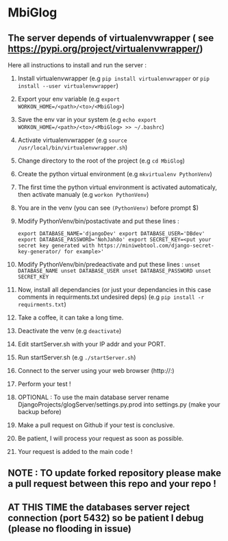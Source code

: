 # MbiGlog

## The server depends of virtualenvwrapper ( see https://pypi.org/project/virtualenvwrapper/)
 
Here all instructions to install and run the server :

1. Install virtualenvwrapper (e.g `pip install virtualenvwrapper` or `pip install --user virtualenvwrapper`)

3. Export your env variable (e.g `export WORKON_HOME=/<path>/<to>/<MbiGlog>`)

4. Save the env var in your system (e.g `echo export WORKON_HOME=/<path>/<to>/<MbiGlog> >> ~/.bashrc`)
 
5. Activate virtualenvwrapper (e.g `source /usr/local/bin/virtualenvwrapper.sh`)

5. Change directory to the root of the project (e.g `cd MbiGlog`)

6. Create the python virtual environment (e.g `mkvirtualenv PythonVenv`)

7. The first time the python virtual environment is activated automaticaly, then activate manualy (e.g `workon PythonVenv`)

8. You are in the venv (you can see `(PythonVenv)` before prompt $)

9. Modify PythonVenv/bin/postactivate and put these lines :
	
	`export DATABASE_NAME='djangoDev'
	export DATABASE_USER='DBdev'
	export DATABASE_PASSWORD='NohJah8o'
	export SECRET_KEY=<put your secret key generated with https://miniwebtool.com/django-secret-key-generator/ for example>'`

10. Modify PythonVenv/bin/predeactivate and put these lines :
	`unset DATABASE_NAME
	unset DATABASE_USER
	unset DATABASE_PASSWORD
	unset SECRET_KEY`

11. Now, install all dependancies (or just your dependancies in this case comments in requirments.txt undesired deps) (e.g `pip install -r requirments.txt`)

12. Take a coffee, it can take a long time.

13. Deactivate the venv (e.g `deactivate`)

14. Edit startServer.sh with your IP addr and your PORT.

15. Run startServer.sh (e.g `./startServer.sh`)

16. Connect to the server using your web browser (http://<IP>:<PORT>)

17. Perform your test !

18. OPTIONAL : To use the main database server rename DjangoProjects/glogServer/settings.py.prod into settings.py (make your backup before)

19. Make a pull request on Github if your test is conclusive.

20. Be patient, I will process your request as soon as possible.

21. Your request is added to the main code !

## NOTE : TO update forked repository please make a pull request between this repo and your repo !
## AT THIS TIME the databases server reject connection (port 5432) so be patient I debug (please no flooding in issue)

